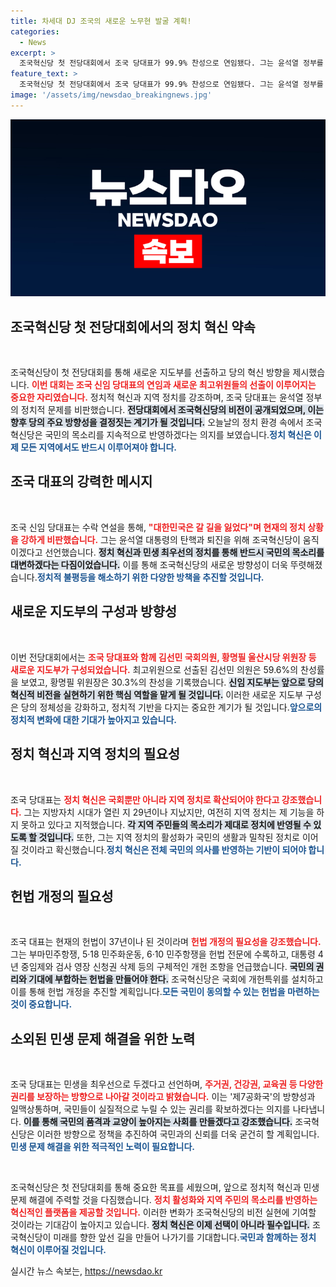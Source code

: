```yaml
---
title: 차세대 DJ 조국의 새로운 노무현 발굴 계획!
categories:
  - News
excerpt: >
  조국혁신당 첫 전당대회에서 조국 당대표가 99.9% 찬성으로 연임됐다. 그는 윤석열 정부를 강하게 비판하며 정치 혁신과 개헌을 다짐, 민생 중심의 새로운 정치 방향을 제시했다.
feature_text: >
  조국혁신당 첫 전당대회에서 조국 당대표가 99.9% 찬성으로 연임됐다. 그는 윤석열 정부를 강하게 비판하며 정치 혁신과 개헌을 다짐, 민생 중심의 새로운 정치 방향을 제시했다.
image: '/assets/img/newsdao_breakingnews.jpg'
---
```


<p><img src="/assets/img/newsdao_breakingnews.jpg" alt="implanttips 속보" /></p>

<h2 data-ke-size="size26">조국혁신당 첫 전당대회에서의 정치 혁신 약속</h2>

<p data-ke-size="size16">&nbsp;</p>

<p>조국혁신당이 첫 전당대회를 통해 새로운 지도부를 선출하고 당의 혁신 방향을 제시했습니다. <b><span style="color: #ee2323;">이번 대회는 조국 신임 당대표의 연임과 새로운 최고위원들의 선출이 이루어지는 중요한 자리였습니다.</span></b> 정치적 혁신과 지역 정치를 강조하며, 조국 당대표는 윤석열 정부의 정치적 문제를 비판했습니다. <b><span style="background-color: #21538527;">전당대회에서 조국혁신당의 비전이 공개되었으며, 이는 향후 당의 주요 방향성을 결정짓는 계기가 될 것입니다.</span></b> 오늘날의 정치 환경 속에서 조국혁신당은 국민의 목소리를 지속적으로 반영하겠다는 의지를 보였습니다.<b><span style="color: #1a5490;">정치 혁신은 이제 모든 지역에서도 반드시 이루어져야 합니다.</span></b></p>

<h2 data-ke-size="size26">조국 대표의 강력한 메시지</h2>

<p data-ke-size="size16">&nbsp;</p>

<p>조국 신임 당대표는 수락 연설을 통해, <b><span style="color: #ee2323;">"대한민국은 갈 길을 잃었다"며 현재의 정치 상황을 강하게 비판했습니다.</span></b> 그는 윤석열 대통령의 탄핵과 퇴진을 위해 조국혁신당이 움직이겠다고 선언했습니다. <b><span style="background-color: #21538527;">정치 혁신과 민생 최우선의 정치를 통해 반드시 국민의 목소리를 대변하겠다는 다짐이었습니다.</span></b> 이를 통해 조국혁신당의 새로운 방향성이 더욱 뚜렷해졌습니다.<b><span style="color: #1a5490;">정치적 불평등을 해소하기 위한 다양한 방책을 추진할 것입니다.</span></b></p>

<h2 data-ke-size="size26">새로운 지도부의 구성과 방향성</h2>

<p data-ke-size="size16">&nbsp;</p>

<p>이번 전당대회에서는 <b><span style="color: #ee2323;">조국 당대표와 함께 김선민 국회의원, 황명필 울산시당 위원장 등 새로운 지도부가 구성되었습니다.</span></b> 최고위원으로 선출된 김선민 의원은 59.6%의 찬성률을 보였고, 황명필 위원장은 30.3%의 찬성을 기록했습니다. <b><span style="background-color: #21538527;">신임 지도부는 앞으로 당의 혁신적 비전을 실현하기 위한 핵심 역할을 맡게 될 것입니다.</span></b> 이러한 새로운 지도부 구성은 당의 정체성을 강화하고, 정치적 기반을 다지는 중요한 계기가 될 것입니다.<b><span style="color: #1a5490;">앞으로의 정치적 변화에 대한 기대가 높아지고 있습니다.</span></b></p>

<h2 data-ke-size="size26">정치 혁신과 지역 정치의 필요성</h2>

<p data-ke-size="size16">&nbsp;</p>

<p>조국 당대표는 <b><span style="color: #ee2323;">정치 혁신은 국회뿐만 아니라 지역 정치로 확산되어야 한다고 강조했습니다.</span></b> 그는 지방자치 시대가 열린 지 29년이나 지났지만, 여전히 지역 정치는 제 기능을 하지 못하고 있다고 지적했습니다. <b><span style="background-color: #21538527;">각 지역 주민들의 목소리가 제대로 정치에 반영될 수 있도록 할 것입니다.</span></b> 또한, 그는 지역 정치의 활성화가 국민의 생활과 밀착된 정치로 이어질 것이라고 확신했습니다.<b><span style="color: #1a5490;">정치 혁신은 전체 국민의 의사를 반영하는 기반이 되어야 합니다.</span></b></p>

<h2 data-ke-size="size26">헌법 개정의 필요성</h2>

<p data-ke-size="size16">&nbsp;</p>

<p>조국 대표는 현재의 헌법이 37년이나 된 것이라며 <b><span style="color: #ee2323;">헌법 개정의 필요성을 강조했습니다.</span></b> 그는 부마민주항쟁, 5·18 민주화운동, 6·10 민주항쟁을 헌법 전문에 수록하고, 대통령 4년 중임제와 검사 영장 신청권 삭제 등의 구체적인 개헌 조항을 언급했습니다. <b><span style="background-color: #21538527;">국민의 권리와 기대에 부합하는 헌법을 만들어야 한다.</span></b> 조국혁신당은 국회에 개헌특위를 설치하고 이를 통해 헌법 개정을 추진할 계획입니다.<b><span style="color: #1a5490;">모든 국민이 동의할 수 있는 헌법을 마련하는 것이 중요합니다.</span></b></p>

<h2 data-ke-size="size26">소외된 민생 문제 해결을 위한 노력</h2>

<p data-ke-size="size16">&nbsp;</p>

<p>조국 당대표는 민생을 최우선으로 두겠다고 선언하며, <b><span style="color: #ee2323;">주거권, 건강권, 교육권 등 다양한 권리를 보장하는 방향으로 나아갈 것이라고 밝혔습니다.</span></b> 이는 '제7공화국'의 방향성과 일맥상통하며, 국민들이 실질적으로 누릴 수 있는 권리를 확보하겠다는 의지를 나타냅니다. <b><span style="background-color: #21538527;">이를 통해 국민의 품격과 교양이 높아지는 사회를 만들겠다고 강조했습니다.</span></b> 조국혁신당은 이러한 방향으로 정책을 추진하여 국민과의 신뢰를 더욱 굳건히 할 계획입니다.<b><span style="color: #1a5490;">민생 문제 해결을 위한 적극적인 노력이 필요합니다.</span></b></p>

<p data-ke-size="size16">&nbsp;</p>

<p>조국혁신당은 첫 전당대회를 통해 중요한 목표를 세웠으며, 앞으로 정치적 혁신과 민생 문제 해결에 주력할 것을 다짐했습니다. <b><span style="color: #ee2323;">정치 활성화와 지역 주민의 목소리를 반영하는 혁신적인 플랫폼을 제공할 것입니다.</span></b> 이러한 변화가 조국혁신당의 비전 실현에 기여할 것이라는 기대감이 높아지고 있습니다. <b><span style="background-color: #21538527;">정치 혁신은 이제 선택이 아니라 필수입니다.</span></b> 조국혁신당이 미래를 향한 앞선 길을 만들어 나가기를 기대합니다.<b><span style="color: #1a5490;">국민과 함께하는 정치 혁신이 이루어질 것입니다.</span></b></p>
실시간 뉴스 속보는, <a href="https://newsdao.kr" rel="dofollow">https://newsdao.kr</a>


